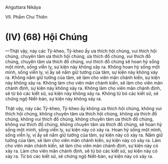 Aṅguttara Nikāya

VII. Phẩm Chư Thiên

# (IV) (68) Hội Chúng

—Thật vậy, này các Tỷ-kheo, Tỷ-kheo ấy ưa thích hội chúng, vui thích hội chúng, chuyên tâm ưa thích hội chúng, ưa thích đồ chúng, vui thích đồ chúng, chuyên tâm ưa thích đồ chúng, vui thích đồ chúng sẽ hoan hỷ sống một mình, sống viễn ly, sự kiện này không xảy ra. Không hoan hỷ sống một mình, sống viễn ly, vị ấy sẽ nắm giữ tướng của tâm, sự kiện này không xảy ra. Không nắm giữ tướng của tâm, sẽ làm cho viên mãn chánh kiến, sự kiện này không xảy ra. Không làm cho viên mãn chánh kiến, sẽ làm cho viên mãn chánh định, sự kiện này không xảy ra. Không làm cho viên mãn chánh định, sẽ từ bỏ các kiết sử, sự kiện này không xảy ra. Không từ bỏ các kiết sử, sẽ chứng ngộ Niết-bàn, sự kiện này không xảy ra.

Thật vậy, này các Tỷ-kheo, Tỷ-kheo ấy không ưa thích hội chúng, không vui thích hội chúng, không chuyên tâm ưa thích hội chúng, không ưa thích đồ chúng, không vui thích đồ chúng, không chuyên tâm ưa thích đồ chúng, không vui thích đồ chúng, không chuyên tâm ưa thích đồ chúng, sẽ hoan hỷ sống một mình, sống viễn ly, sự kiện này có xảy ra. Hoan hỷ sống một mình, sống viễn ly, vị ấy sẽ nắm giữ tướng của tâm, sự kiện này có xảy ra. Nắm giữ tướng của tâm, sẽ làm cho viên mãn chánh kiến, sự kiện này có xảy ra. Làm cho viên mãn chánh kiến, sẽ làm cho viên mãn chánh định, sự kiện này có xảy ra. Làm cho viên mãn chánh định, sẽ từ bỏ các kiết sử, sự kiện này có xảy ra. Từ bỏ các kiết sử, sẽ chứng ngộ Niết-bàn, sự kiện này có xảy ra.

